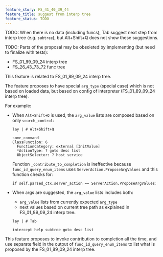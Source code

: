 ```yaml
---
feature_story: FS_41_40_39_44
feature_title: suggest from interp tree
feature_status: TODO
---
```


TODO: When there is no data (including funcs), Tab suggest next step from interp tree (e.g. `subtree`), but Alt+Shift+Q does not show these suggestions.

TODO: Parts of the proposal may be obsoleted by implementing (but need to finalize with tests):
*   FS_01_89_09_24 interp tree
*   FS_26_43_73_72 func tree

This feature is related to FS_01_89_09_24 interp tree.

The feature proposes to have special `arg_type` (special case) which is not based on loaded data,
but based on config of interpreter (FS_01_89_09_24 interp tree).

For example:

*   When `Alt+Shift+Q` is used, the `arg_value` lists are composed based on only `search_control`:

    ```
    lay | # Alt+Shift+Q
    ```
    
    ```
    some_command 
    ClassFunction: 6
      FunctionCategory: external [InitValue]
      *ActionType: ? goto desc list
      ObjectSelector: ? host service
    ```

    Function `_contribute_to_completion` is ineffective because `func_id_query_enum_items` uses
    `ServerAction.ProposeArgValues` and this function checks for:

    ```
    if self.parsed_ctx.server_action == ServerAction.ProposeArgValues:
    ```

*   When args are suggested, the `arg_value` lists includes both:

    *   `arg_value` lists from currently expected `arg_type`
    *   next values based on current tree path as explained in FS_01_89_09_24 interp tree.

    ```
    lay | # Tab
    ```
    
    ```
    intercept help subtree goto desc list
    ```

This feature proposes to invoke contribution to completion all the time,
and use separate field in the output of `func_id_query_enum_items` to list what is proposed
by the FS_01_89_09_24 interp tree.
